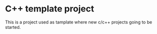 # C++ template project

This is a project used as tamplate where new c/c++ projects going to be started.